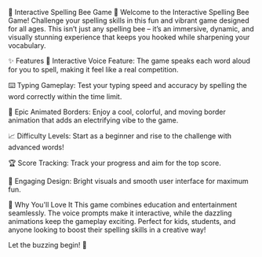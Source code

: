 🐝 Interactive Spelling Bee Game 🎉
Welcome to the Interactive Spelling Bee Game!
Challenge your spelling skills in this fun and vibrant game designed for all ages. This isn’t just any spelling bee – it’s an immersive, dynamic, and visually stunning experience that keeps you hooked while sharpening your vocabulary.


✨ Features
🎤 Interactive Voice Feature: The game speaks each word aloud for you to spell, making it feel like a real competition.

⌨️ Typing Gameplay: Test your typing speed and accuracy by spelling the word correctly within the time limit.

🌈 Epic Animated Borders: Enjoy a cool, colorful, and moving border animation that adds an electrifying vibe to the game.

📈 Difficulty Levels: Start as a beginner and rise to the challenge with advanced words!

🏆 Score Tracking: Track your progress and aim for the top score.

🌟 Engaging Design: Bright visuals and smooth user interface for maximum fun.


🌟 Why You'll Love It
This game combines education and entertainment seamlessly. The voice prompts make it interactive, while the dazzling animations keep the gameplay exciting. Perfect for kids, students, and anyone looking to boost their spelling skills in a creative way!


Let the buzzing begin! 🐝
